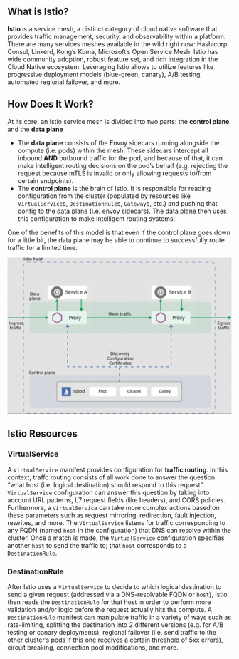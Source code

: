 ## What is Istio? 

**Istio** is a service mesh, a distinct  category of cloud native software that provides traffic management,  security, and observability within a platform. There are many services  meshes available in the wild right now: Hashicorp Consul, Linkerd,  Kong’s Kuma, Microsoft’s Open Service Mesh. Istio has wide  community adoption, robust feature set, and rich integration in the  Cloud Native ecosystem. Leveraging Istio allows to utilize features  like progressive deployment models (blue-green, canary), A/B testing,  automated regional failover, and more.

## How Does It Work? 

At its core, an Istio service mesh is divided into two parts: the **control plane** and the **data plane**

- The **data plane** consists of the Envoy sidecars running alongside the compute (i.e. pods) within the mesh. These sidecars intercept all inbound **AND** outbound traffic for the pod, and because of that, it can make  intelligent routing decisions on the pod’s behalf (e.g. rejecting the  request because mTLS is invalid or only allowing requests to/from  certain endpoints).
- The **control plane** is the brain of Istio. It is responsible for reading configuration from the cluster (populated by resources like `VirtualService`s, `DestinationRule`s, `Gateway`s, etc.) and pushing that config to the data plane (i.e. envoy sidecars).  The data plane then uses this configuration to make intelligent routing  systems.

One of the benefits of this model is that even if the control plane  goes down for a little bit, the data plane may be able to continue to  successfully route traffic for a limited time.

![image-20211213130603519](.intro-images/image-20211213130603519.png)

## Istio Resources 

### VirtualService 

A `VirtualService` manifest provides configuration for **traffic routing**. In this context, traffc routing consists of all work done to answer the question “what host (i.e. logical destination) should respond to this  request”. `VirtualService` configuration can answer this  question by taking into account URL patterns, L7 request fields (like  headers), and CORS policies. Furthermore, a `VirtualService`  can take more complex actions based on these parameters such as request  mirroring, redirection, fault injection, rewrites, and more. The `VirtualService` listens for traffic corresponding to any FQDN (named `host` in the configuration) that DNS can resolve within the cluster. Once a match is made, the `VirtualService` configuration specifies another `host` to send the traffic to; that `host` corresponds to a `DestinationRule`.

### DestinationRule

After Istio uses a `VirtualService` to decide to which logical destination to send a given request (addressed via a DNS-resolvable FQDN or `host`), Istio then reads the `DestinationRule` for that host in order to perform more validation and/or logic before the request actually hits the compute. A `DestinationRule` manifest can manipulate traffic in a variety of ways such as  rate-limiting, splitting the destination into 2 different versions (e.g. for A/B testing or canary deployments), regional failover (i.e. send  traffic to the other cluster’s pods if this one receives a certain  threshold of 5xx errors), circuit breaking, connection pool  modifications, and more.